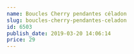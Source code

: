 ```yaml
---
name: Boucles Cherry pendantes céladon
slug: boucles-cherry-pendantes-celadon
id: 6503
publish_date: 2019-03-20 14:06:14
price: 29
---
```

